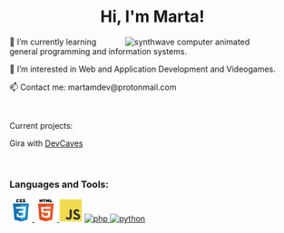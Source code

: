 <h1 align="center">Hi, I'm Marta!</h1>
<img align="right" width="300" alt="synthwave computer animated" src="https://giffiles.alphacoders.com/363/36302.gif">
<p> 🌱 I’m currently learning general programming and information systems.</p> 
<p> 👀 I’m interested in Web and Application Development and Videogames.</p>
<p> 📫 Contact me: martamdev@protonmail.com</p>
<br>
<p>Current projects:</p>
<p>Gira with <a href="https://github.com/devcaves">DevCaves</a></p>
<br>

<h3 align="left">Languages and Tools:</h3>
<p align="left"> <a href="https://www.w3schools.com/css/" target="_blank" rel="noreferrer"> <img src="https://raw.githubusercontent.com/devicons/devicon/master/icons/css3/css3-original-wordmark.svg" alt="css3" width="40" height="40"/> </a> 
  <a href="https://www.w3.org/html/" target="_blank" rel="noreferrer"> <img src="https://raw.githubusercontent.com/devicons/devicon/master/icons/html5/html5-original-wordmark.svg" alt="html5" width="40" height="40"/> </a> 
  <a href="https://developer.mozilla.org/en-US/docs/Web/JavaScript" target="_blank" rel="noreferrer"> <img src="https://raw.githubusercontent.com/devicons/devicon/master/icons/javascript/javascript-original.svg" alt="javascript" width="40" height="40"/><a>
  <a href="https://www.php.net/manual/en/intro-whatis.php" target="_blank" rel="noreferrer"> <img src="https://www.pngall.com/wp-content/uploads/2016/05/PHP-Logo-PNG.png" alt="php" width="40" height="40"/> </a>
  <a href="https://www.python.org/" target="blank" rel="noreferrer"><img src="https://pluspng.com/img-png/python-logo-png-python-logo-png-img-565-565-free-transparent-python-png-900x580.jpg" alt="python" width="40" height="40"/></a>
</p>
